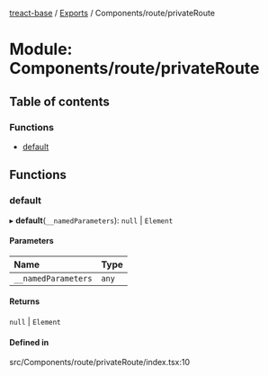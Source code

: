 [treact-base](../README.md) / [Exports](../modules.md) / Components/route/privateRoute

# Module: Components/route/privateRoute

## Table of contents

### Functions

- [default](Components_route_privateRoute.md#default)

## Functions

### default

▸ **default**(`__namedParameters`): ``null`` \| `Element`

#### Parameters

| Name | Type |
| :------ | :------ |
| `__namedParameters` | `any` |

#### Returns

``null`` \| `Element`

#### Defined in

src/Components/route/privateRoute/index.tsx:10
